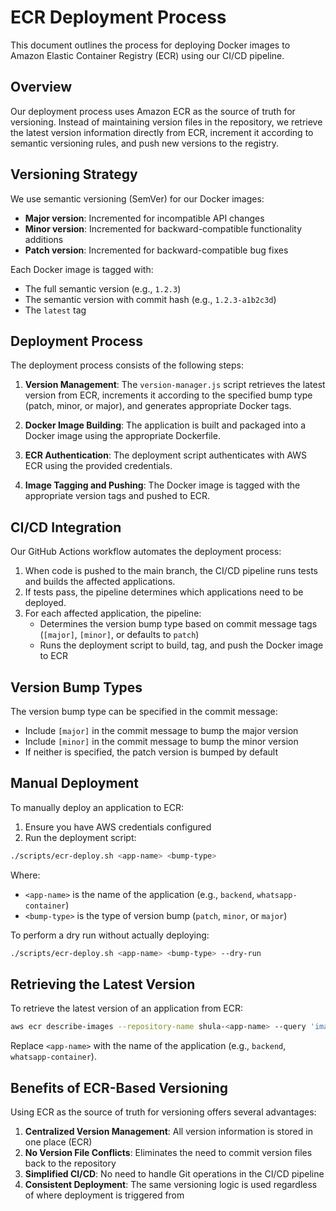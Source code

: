 # ECR Deployment Process

This document outlines the process for deploying Docker images to Amazon Elastic Container Registry (ECR) using our CI/CD pipeline.

## Overview

Our deployment process uses Amazon ECR as the source of truth for versioning. Instead of maintaining version files in the repository, we retrieve the latest version information directly from ECR, increment it according to semantic versioning rules, and push new versions to the registry.

## Versioning Strategy

We use semantic versioning (SemVer) for our Docker images:

- **Major version**: Incremented for incompatible API changes
- **Minor version**: Incremented for backward-compatible functionality additions
- **Patch version**: Incremented for backward-compatible bug fixes

Each Docker image is tagged with:
- The full semantic version (e.g., `1.2.3`)
- The semantic version with commit hash (e.g., `1.2.3-a1b2c3d`)
- The `latest` tag

## Deployment Process

The deployment process consists of the following steps:

1. **Version Management**: The `version-manager.js` script retrieves the latest version from ECR, increments it according to the specified bump type (patch, minor, or major), and generates appropriate Docker tags.

2. **Docker Image Building**: The application is built and packaged into a Docker image using the appropriate Dockerfile.

3. **ECR Authentication**: The deployment script authenticates with AWS ECR using the provided credentials.

4. **Image Tagging and Pushing**: The Docker image is tagged with the appropriate version tags and pushed to ECR.

## CI/CD Integration

Our GitHub Actions workflow automates the deployment process:

1. When code is pushed to the main branch, the CI/CD pipeline runs tests and builds the affected applications.
2. If tests pass, the pipeline determines which applications need to be deployed.
3. For each affected application, the pipeline:
   - Determines the version bump type based on commit message tags (`[major]`, `[minor]`, or defaults to `patch`)
   - Runs the deployment script to build, tag, and push the Docker image to ECR

## Version Bump Types

The version bump type can be specified in the commit message:

- Include `[major]` in the commit message to bump the major version
- Include `[minor]` in the commit message to bump the minor version
- If neither is specified, the patch version is bumped by default

## Manual Deployment

To manually deploy an application to ECR:

1. Ensure you have AWS credentials configured
2. Run the deployment script:

```bash
./scripts/ecr-deploy.sh <app-name> <bump-type>
```

Where:
- `<app-name>` is the name of the application (e.g., `backend`, `whatsapp-container`)
- `<bump-type>` is the type of version bump (`patch`, `minor`, or `major`)

To perform a dry run without actually deploying:

```bash
./scripts/ecr-deploy.sh <app-name> <bump-type> --dry-run
```

## Retrieving the Latest Version

To retrieve the latest version of an application from ECR:

```bash
aws ecr describe-images --repository-name shula-<app-name> --query 'imageDetails[*].imageTags[*]' --output json | jq -r 'flatten | map(select(test("^[0-9]+\\.[0-9]+\\.[0-9]+$"))) | sort_by(split(".") | map(tonumber)) | reverse | .[0]'
```

Replace `<app-name>` with the name of the application (e.g., `backend`, `whatsapp-container`).

## Benefits of ECR-Based Versioning

Using ECR as the source of truth for versioning offers several advantages:

1. **Centralized Version Management**: All version information is stored in one place (ECR)
2. **No Version File Conflicts**: Eliminates the need to commit version files back to the repository
3. **Simplified CI/CD**: No need to handle Git operations in the CI/CD pipeline
4. **Consistent Deployment**: The same versioning logic is used regardless of where deployment is triggered from 